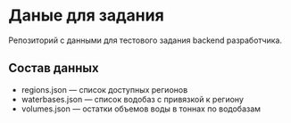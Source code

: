 # Даные для задания
Репозиторий с данными для тестового задания backend разработчика.

## Состав данных

- regions.json — список доступных регионов
- waterbases.json — список водобаз с привязкой к региону
- volumes.json — остатки объемов воды в тоннах по водобазам
